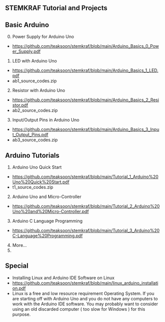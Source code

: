 
STEMKRAF Tutorial and Projects
---

Basic Arduino 
---
0. Power Supply for Arduino Uno
- https://github.com/teaksoon/stemkraf/blob/main/Arduino_Basics_0_Power_Supply.pdf
1. LED with Arduino Uno
- https://github.com/teaksoon/stemkraf/blob/main/Arduino_Basics_1_LED.pdf
- ab1_source_codes.zip
2. Resistor with Arduino Uno
- https://github.com/teaksoon/stemkraf/blob/main/Arduino_Basics_2_Resistor.pdf
- ab2_source_codes.zip
3. Input/Output Pins in Arduino Uno
- https://github.com/teaksoon/stemkraf/blob/main/Arduino_Basics_3_Input_Output_Pins.pdf
- ab3_source_codes.zip


Arduino Tutorials
---
1. Arduino Uno Quick Start
- https://github.com/teaksoon/stemkraf/blob/main/Tutorial_1_Arduino%20Uno%20Quick%20Start.pdf
- t1_source_codes.zip
2. Arduino Uno and Micro-Controller
- https://github.com/teaksoon/stemkraf/blob/main/Tutorial_2_Arduino%20Uno%20and%20Micro-Controller.pdf
3. Arduino C Language Programming
- https://github.com/teaksoon/stemkraf/blob/main/Tutorial_3_Arduino%20C-Language%20Programming.pdf
4. More...
5. 
 


Special
---

- Installing Linux and Arduino IDE Software on Linux
- https://github.com/teaksoon/stemkraf/blob/main/linux_arduino_installation.pdf
- Linux is a free and low resource requirement Operating System. If you are starting off with Arduino Uno and you do not have any computers to work with the Arduino IDE software. You may probably want to consider using an old discarded computer ( too slow for Windows ) for this purpose. 

